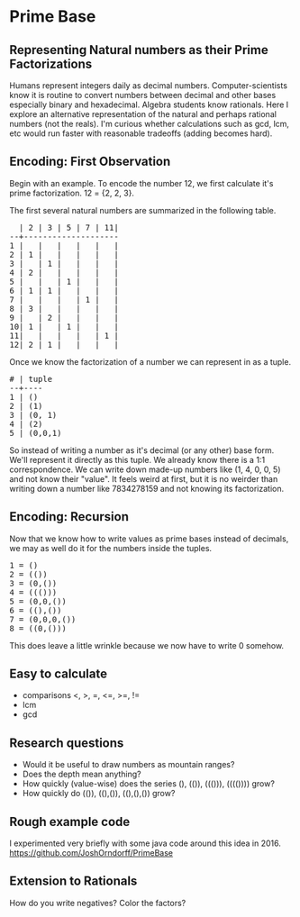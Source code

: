 Prime Base
==========

Representing Natural numbers as their Prime Factorizations
------

Humans represent integers daily as decimal numbers. Computer-scientists know it is routine to convert numbers between decimal and other bases especially binary and hexadecimal. Algebra students know rationals. Here I explore an alternative representation of the natural and perhaps rational numbers (not the reals). I'm curious whether calculations such as gcd, lcm, etc would run faster with reasonable tradeoffs (adding becomes hard).

Encoding: First Observation
----------------------
Begin with an example. To encode the number 12, we first calculate it's prime factorization. 12 = {2, 2, 3}.

The first several natural numbers are summarized in the following table.
<pre>
  | 2 | 3 | 5 | 7 | 11|
--+--------------------
1 |   |   |   |   |   |
2 | 1 |   |   |   |   |
3 |   | 1 |   |   |   |
4 | 2 |   |   |   |   |
5 |   |   | 1 |   |   |
6 | 1 | 1 |   |   |   |
7 |   |   |   | 1 |   |
8 | 3 |   |   |   |   |
9 |   | 2 |   |   |   |
10| 1 |   | 1 |   |   |
11|   |   |   |   | 1 |
12| 2 | 1 |   |   |   |
</pre>

Once we know the factorization of a number we can represent in as a tuple.
<pre>
# | tuple
--+----
1 | ()
2 | (1)
3 | (0, 1)
4 | (2)
5 | (0,0,1)
</pre>

So instead of writing a number as it's decimal (or any other) base form. We'll represent it directly as this tuple. We already know there is a 1:1 correspondence. We can write down made-up numbers like (1, 4, 0, 0, 5) and not know their "value". It feels weird at first, but it is no weirder than writing down a number like 7834278159 and not knowing its factorization.

Encoding: Recursion
--------------------
Now that we know how to write values as prime bases instead of decimals, we may as well do it for the numbers inside the tuples.
<pre>
1 = ()
2 = (())
3 = (0,())
4 = ((()))
5 = (0,0,())
6 = ((),())
7 = (0,0,0,())
8 = ((0,()))
</pre>
This does leave a little wrinkle because we now have to write 0 somehow.



Easy to calculate
------------
* comparisons <, >, =, <=, >=, !=
* lcm
* gcd

Research questions
-------------
* Would it be useful to draw numbers as mountain ranges?
* Does the depth mean anything?
* How quickly (value-wise) does the series (), (()), ((())), (((()))) grow?
* How quickly do (()), ((),()), ((),(),()) grow?


Rough example code
-------------------
I experimented very briefly with some java code around this idea in 2016. https://github.com/JoshOrndorff/PrimeBase

Extension to Rationals
------------------
How do you write negatives? Color the factors?
